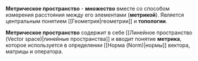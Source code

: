 **Метрическое пространство** - **множество** вместе со способом измерения расстояния между его элементами (**метрикой**). Является центральным понятием [[Геометрия|геометрии]] и **топологии**.

**Метрическое пространство** содержит в себе [[Линейное пространство (Vector space)|линейные пространства]] и вводит понятие **метрика**, которое используется в определении [[Норма (Norm)|нормы]] вектора, матрицы и оператора.